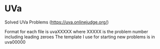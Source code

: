 # UVa
Solved UVa Problems (https://uva.onlinejudge.org/)

Format for each file is uvaXXXXX where XXXXX is the problem number including leading zeroes
The template I use for starting new problems is in uva00000
